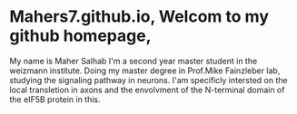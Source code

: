 # Mahers7.github.io, Welcom to my github homepage,
 My name is Maher Salhab I'm a second year master student in  the weizmann institute.
Doing my master degree in Prof.Mike Fainzleber lab, studying the signaling pathway in neurons.
I'am specificly intersted on the local transletion in axons and the envolvment of the N-terminal domain of the eIF5B protein in this.

